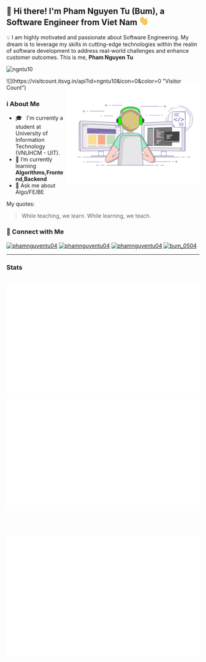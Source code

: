 ## 🌱 Hi there! I'm Pham Nguyen Tu (Bum), a Software Engineer from Viet Nam <img src="/Handwave.gif" width="25">

💡 I am highly motivated and passionate about Software Engineering. My dream is to leverage my skills in cutting-edge technologies within the realm of software development to address real-world challenges and enhance customer outcomes. This is me, **Pham Nguyen Tu**

<p align="left"> <img src="https://komarev.com/ghpvc/?username=ngntu10&label=Profile%20views&color=0e75b6&style=flat" alt="ngntu10" /> </p>
![](https://visitcount.itsvg.in/api?id=ngntu10&icon=0&color=0 "Visitor Count")

<img align="right" alt="GIF" src="./Progamming.gif" width="350"/>

### ℹ️ About Me

- 🎓 &nbsp; I'm currently a student at University of Information Technology (VNUHCM - UIT).
- 🔭 I’m currently learning **Algorithms,Frontend,Backend**
- 💬 Ask me about Algo/FE/BE

My quotes:

> While teaching, we learn. While learning, we teach.

### 🤝 Connect with Me

<p align="left">
<a href="https://www.facebook.com/phamnguyentu04/" target="blank"><img align="center" src="https://raw.githubusercontent.com/rahuldkjain/github-profile-readme-generator/master/src/images/icons/Social/facebook.svg" alt="phamnguyentu04" height="30" width="40" /></a>
<a href="https://linkedin.com/in/ngntu10" target="blank"><img align="center" src="https://raw.githubusercontent.com/rahuldkjain/github-profile-readme-generator/master/src/images/icons/Social/linked-in-alt.svg" 
alt="phamnguyentu04" height="30" width="40" /></a>
<a href="https://twitter.com/bumer1005" target="blank"><img align="center" src="https://raw.githubusercontent.com/rahuldkjain/github-profile-readme-generator/master/src/images/icons/Social/twitter.svg" alt="phamnguyentu04" height="30" width="40" /></a>
<a href="https://www.instagram.com/bum_0504/" target="blank"><img align="center" src="https://raw.githubusercontent.com/rahuldkjain/github-profile-readme-generator/master/src/images/icons/Social/instagram.svg" alt="bum_0504" height="30" width="40" /></a>

<hr>

### Stats

<br>

<div align="center">
  <img src="https://raw.githubusercontent.com/ngntu10/github-stats/master/generated/overview.svg#gh-light-mode-only?raw=true" alt="GitHub Stats Overview" />
  
  <img src="https://raw.githubusercontent.com/ngntu10/github-stats/master/generated/languages.svg#gh-light-mode-only?raw=true" alt="Top Languages" />
</div>

<br><br>

  <img src="svg/ngntu10.svg" alt="ngntu10-official" style="width: 100%;height:30%" />
